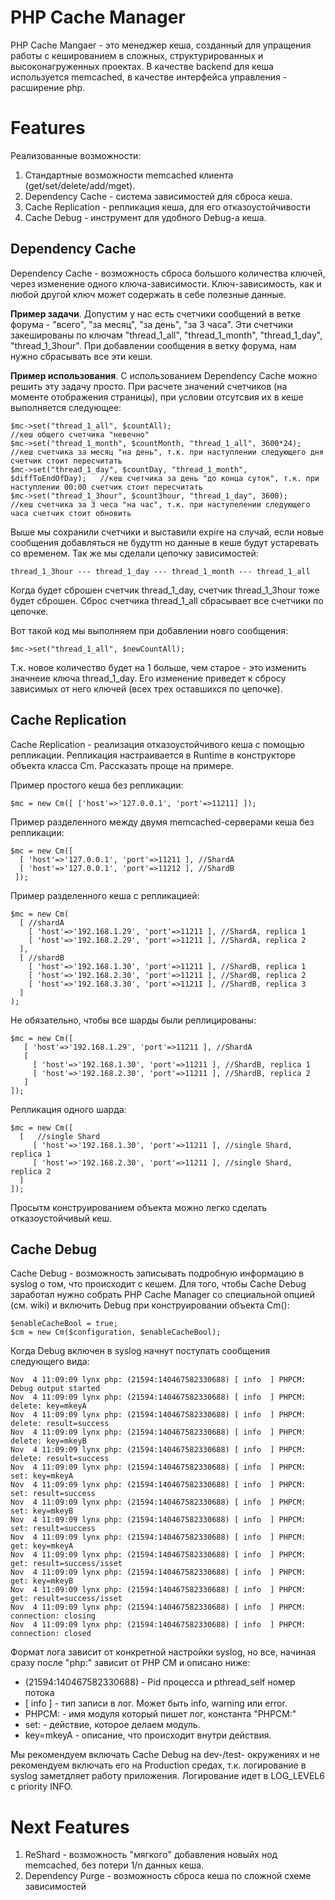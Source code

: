 PHP Cache Manager
=================

PHP Cache Mangaer - это менеджер кеша, созданный для упращения работы с кешированием в сложных, структурированных и высоконагруженных проектах.
В качестве backend для кеша используется memcached, в качестве интерфейса управления - расширение php.

# Features

Реализованные возможности:

1. Стандартные возможности memcached клиента (get/set/delete/add/mget).
2. Dependency Cache - система зависимостей для сброса кеша.
3. Cache Replication - репликация кеша, для его отказоустойчивости
4. Cache Debug - инструмент для удобного Debug-а кеша.

## Dependency Cache

Dependency Cache - возможность сброса большого количества ключей, через изменение одного ключа-зависимости. Ключ-зависимость, как и любой
другой ключ может содержать в себе полезные данные.

**Пример задачи**. Допустим у нас есть счетчики сообщений в ветке форума - "всего", "за месяц", "за день", "за 3 часа".
Эти счетчики закешированы по ключам "thread_1_all", "thread_1_month", "thread_1_day", "thread_1_3hour".
При добавлении сообщения в ветку форума, нам нужно сбрасывать все эти кеши.

**Пример использования**. С использованием Dependency Cache можно решить эту задачу просто. При расчете значений счетчиков (на моменте отображения страницы),
при условии отсутсвия их в кеше выполняется следующее:

    $mc->set("thread_1_all", $countAll);                                      //кеш общего счетчика "невечно"
    $mc->set("thread_1_month", $countMonth, "thread_1_all", 3600*24);         //кеш счетчика за месяц "на день", т.к. при наступлении следующего дня счетчик стоит пересчитать
    $mc->set("thread_1_day", $countDay, "thread_1_month", $diffToEndOfDay);   //кеш счетчика за день "до конца суток", т.к. при наступлении 00:00 счетчик стоит пересчитать
    $mc->set("thread_1_3hour", $count3hour, "thread_1_day", 3600);            //кеш счетчика за 3 чеса "на час", т.к. при наступелении следующего часа счетчик стоит обновить

Выше мы сохранили счетчики и выставили expire на случай, если новые сообщения добавляться не будутm но данные в кеше будут устаревать со временем. Так же мы сделали цепочку зависимостей:

    thread_1_3hour --- thread_1_day --- thread_1_month --- thread_1_all

Когда будет сброшен счетчик thread_1_day, счетчик thread_1_3hour тоже будет сброшен. Сброс счетчика thread_1_all сбрасывает все счетчики по цепочке.

Вот такой код мы выполняем при добавлении новго сообщения:

    $mc->set("thread_1_all", $newCountAll);

Т.к. новое количество будет на 1 больше, чем старое - это изменить значнеие ключа thread_1_day. Его изменение приведет к сбросу зависимых от него ключей (всех трех оставшихся по цепочке).

## Cache Replication

Cache Replication - реализация отказоустойчивого кеша с помощью репликации. Репликация настраивается в Runtime в конструкторе объекта класса Cm. Рассказать проще на примере.

Пример простого кеша без репликации:

    $mc = new Cm([ ['host'=>'127.0.0.1', 'port'=>11211] ]);

Пример разделенного между двумя memcached-серверами кеша без репликации:

    $mc = new Cm([ 
      [ 'host'=>'127.0.0.1', 'port'=>11211 ], //ShardA
      [ 'host'=>'127.0.0.1', 'port'=>11212 ], //ShardB
     ]);

Пример разделенного кеша с репликацией:

    $mc = new Cm(
      [ //shardA
        [ 'host'=>'192.168.1.29', 'port'=>11211 ], //ShardA, replica 1
        [ 'host'=>'192.168.2.29', 'port'=>11211 ], //ShardA, replica 2
      ],
      [ //shardB
        [ 'host'=>'192.168.1.30', 'port'=>11211 ], //ShardB, replica 1
        [ 'host'=>'192.168.2.30', 'port'=>11211 ], //ShardB, replica 2
        [ 'host'=>'192.168.3.30', 'port'=>11211 ], //ShardB, replica 3
      ]
    );

Не обязательно, чтобы все шарды были реплицированы:

    $mc = new Cm([
       [ 'host'=>'192.168.1.29', 'port'=>11211 ], //ShardA
       [
         [ 'host'=>'192.168.1.30', 'port'=>11211 ], //ShardB, replica 1
         [ 'host'=>'192.168.2.30', 'port'=>11211 ], //ShardB, replica 2
       ]
    ]);

Репликация одного шарда:

    $mc = new Cm([
      [   //single Shard
         [ 'host'=>'192.168.1.30', 'port'=>11211 ], //single Shard, replica 1
         [ 'host'=>'192.168.2.30', 'port'=>11211 ], //single Shard, replica 2
      ]
    ]);

Просытм конструированием объекта можно легко сделать отказоустойчивый кеш.

## Cache Debug

Cache Debug - возможность записывать подробную информацию в syslog о том, что происходит с кешем. Для того, чтобы Cache Debug заработал
нужно собрать PHP Cache Manager со специальной опцией (см. wiki) и включить Debug при конструировании объекта Cm():

    $enableCacheBool = true;
    $cm = new Cm($configuration, $enableCacheBool);

Когда Debug включен в syslog начнут поступать сообщения следующего вида:

    Nov  4 11:09:09 lynx php: (21594:140467582330688) [ info  ] PHPCM: Debug output started
    Nov  4 11:09:09 lynx php: (21594:140467582330688) [ info  ] PHPCM: delete: key=mkeyA
    Nov  4 11:09:09 lynx php: (21594:140467582330688) [ info  ] PHPCM: delete: result=success
    Nov  4 11:09:09 lynx php: (21594:140467582330688) [ info  ] PHPCM: delete: key=mkeyB
    Nov  4 11:09:09 lynx php: (21594:140467582330688) [ info  ] PHPCM: delete: result=success
    Nov  4 11:09:09 lynx php: (21594:140467582330688) [ info  ] PHPCM: set: key=mkeyA
    Nov  4 11:09:09 lynx php: (21594:140467582330688) [ info  ] PHPCM: set: result=success
    Nov  4 11:09:09 lynx php: (21594:140467582330688) [ info  ] PHPCM: set: key=mkeyB
    Nov  4 11:09:09 lynx php: (21594:140467582330688) [ info  ] PHPCM: set: result=success
    Nov  4 11:09:09 lynx php: (21594:140467582330688) [ info  ] PHPCM: get: key=mkeyA
    Nov  4 11:09:09 lynx php: (21594:140467582330688) [ info  ] PHPCM: get: result=success/isset
    Nov  4 11:09:09 lynx php: (21594:140467582330688) [ info  ] PHPCM: get: key=mkeyB
    Nov  4 11:09:09 lynx php: (21594:140467582330688) [ info  ] PHPCM: get: result=success/isset
    Nov  4 11:09:09 lynx php: (21594:140467582330688) [ info  ] PHPCM: connection: closing
    Nov  4 11:09:09 lynx php: (21594:140467582330688) [ info  ] PHPCM: connection: closed

Формат лога зависит от конкретной настройки syslog, но все, начиная сразу после "php:" зависит от PHP CM и описано ниже:

* (21594:140467582330688) - Pid процесса и pthread_self номер потока
* [ info ] - тип записи в лог. Может быть info, warning или error.
* PHPCM: - имя модуля который пишет лог, константа "PHPCM:"
* set: - действие, которое делаем модуль.
* key=mkeyA - описание, что происходит внутри действия.

Мы рекомендуем включать Cache Debug на dev-/test- окружениях и не рекомендуем включать его на Production средах, т.к. логирование в syslog
заметдляет работу приложения. Логирование идет в LOG_LEVEL6 с priority INFO.

# Next Features

1. ReShard - возможность "мягкого" добавления новыйх нод memcached, без потери 1/n данных кеша.
2. Dependency Purge - возможность сброса кеша по сложной схеме зависимостей

